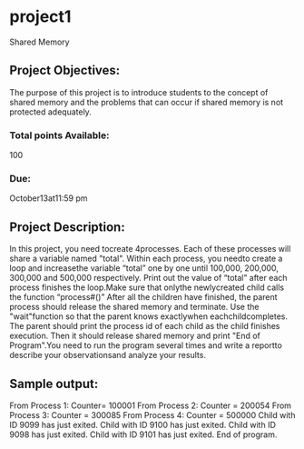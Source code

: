 # project1
Shared Memory

## Project Objectives:
The purpose of this project is to introduce students to the concept of shared memory and the problems that can occur if shared memory is not protected adequately. 

### Total points Available:
100

### Due:
October13at11:59 pm

## Project Description:
In this project, you need tocreate 4processes. Each of these processes will share a variable named "total". Within each process, you needto create a loop and increasethe variable “total” one by one until 100,000, 200,000, 300,000 and 500,000 respectively. Print out the value of “total” after each process finishes the loop.Make sure that onlythe newlycreated child calls the function “process#()”  After all the children have finished, the parent process should release the shared memory and terminate. Use the "wait"function so that the parent knows exactlywhen eachchildcompletes. The parent should print the process id of each child as the child finishes execution. Then it should release shared memory and print "End of Program".You need to run the program several times and write a reportto describe your observationsand analyze your results. 

## Sample output:
From Process 1: Counter= 100001
From Process 2: Counter = 200054
From Process 3: Counter = 300085
From Process 4: Counter = 500000
Child with ID 9099 has just exited.
Child with ID 9100 has just exited.
Child with ID 9098 has just exited.
Child with ID 9101 has just exited.
End of program.

